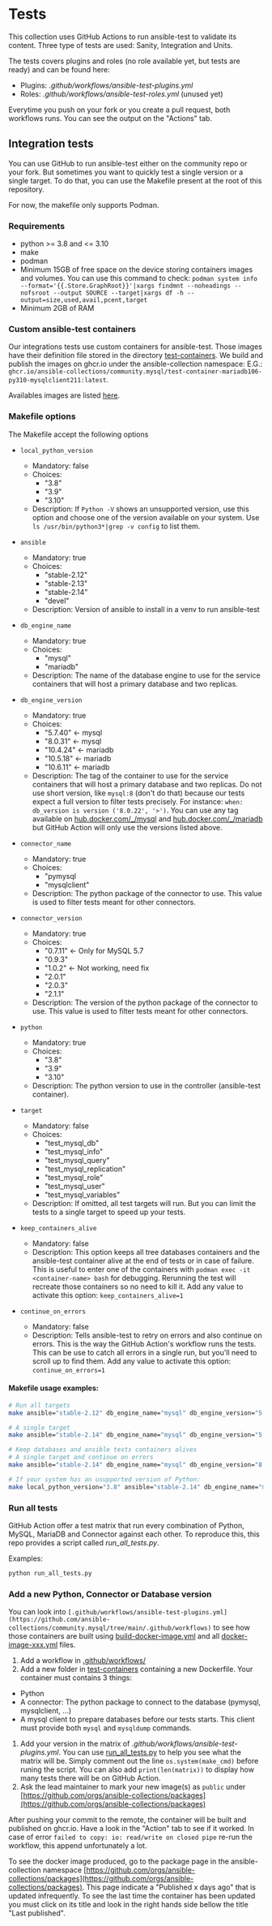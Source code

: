 # Tests

This collection uses GitHub Actions to run ansible-test to validate its content. Three type of tests are used: Sanity, Integration and Units.

The tests covers plugins and roles (no role available yet, but tests are ready) and can be found here:

- Plugins: *.github/workflows/ansible-test-plugins.yml*
- Roles: *.github/workflows/ansible-test-roles.yml* (unused yet)

Everytime you push on your fork or you create a pull request, both workflows runs. You can see the output on the "Actions" tab.


## Integration tests

You can use GitHub to run ansible-test either on the community repo or your fork. But sometimes you want to quickly test a single version or a single target. To do that, you can use the Makefile present at the root of this repository.

For now, the makefile only supports Podman.


### Requirements

- python >= 3.8 and <= 3.10
- make
- podman
- Minimum 15GB of free space on the device storing containers images and volumes. You can use this command to check: `podman system info --format='{{.Store.GraphRoot}}'|xargs findmnt --noheadings --nofsroot --output SOURCE --target|xargs df -h --output=size,used,avail,pcent,target`
- Minimum 2GB of RAM


### Custom ansible-test containers

Our integrations tests use custom containers for ansible-test. Those images have their definition file stored in the directory [test-containers](test-containers/). We build and publish the images on ghcr.io under the ansible-collection namespace: E.G.:
`ghcr.io/ansible-collections/community.mysql/test-container-mariadb106-py310-mysqlclient211:latest`.

Availables images are listed [here](https://github.com/orgs/ansible-collections/packages).


### Makefile options

The Makefile accept the following options

- `local_python_version`
  - Mandatory: false
  - Choices:
    - "3.8"
    - "3.9"
    - "3.10"
  - Description: If `Python -V` shows an unsupported version, use this option and choose one of the version available on your system. Use `ls /usr/bin/python3*|grep -v config` to list them.

- `ansible`
  - Mandatory: true
  - Choices:
    - "stable-2.12"
    - "stable-2.13"
    - "stable-2.14"
    - "devel"
  - Description: Version of ansible to install in a venv to run ansible-test

- `db_engine_name`
  - Mandatory: true
  - Choices:
    - "mysql"
    - "mariadb"
  - Description: The name of the database engine to use for the service containers that will host a primary database and two replicas.

- `db_engine_version`
  - Mandatory: true
  - Choices:
    - "5.7.40" <- mysql
    - "8.0.31" <- mysql
    - "10.4.24" <- mariadb
    - "10.5.18" <- mariadb
    - "10.6.11" <- mariadb
  - Description: The tag of the container to use for the service containers that will host a primary database and two replicas. Do not use short version, like `mysql:8` (don't do that) because our tests expect a full version to filter tests precisely. For instance: `when: db_version is version ('8.0.22', '>')`. You can use any tag available on [hub.docker.com/_/mysql](https://hub.docker.com/_/mysql) and [hub.docker.com/_/mariadb](https://hub.docker.com/_/mariadb) but GitHub Action will only use the versions listed above.

- `connector_name`
  - Mandatory: true
  - Choices:
    - "pymysql
    - "mysqlclient"
  - Description: The python package of the connector to use. This value is used to filter tests meant for other connectors.

- `connector_version`
  - Mandatory: true
  - Choices:
    - "0.7.11" <- Only for MySQL 5.7
    - "0.9.3"
    - "1.0.2" <- Not working, need fix
    - "2.0.1"
    - "2.0.3"
    - "2.1.1"
  - Description: The version of the python package of the connector to use. This value is used to filter tests meant for other connectors.

- `python`
  - Mandatory: true
  - Choices:
    - "3.8"
    - "3.9"
    - "3.10"
  - Description: The python version to use in the controller (ansible-test container).

- `target`
  - Mandatory: false
  - Choices:
    - "test_mysql_db"
    - "test_mysql_info"
    - "test_mysql_query"
    - "test_mysql_replication"
    - "test_mysql_role"
    - "test_mysql_user"
    - "test_mysql_variables"
  - Description: If omitted, all test targets will run. But you can limit the tests to a single target to speed up your tests.

- `keep_containers_alive`
  - Mandatory: false
  - Description: This option keeps all tree databases containers and the ansible-test container alive at the end of tests or in case of failure. This is useful to enter one of the containers with `podman exec -it <container-name> bash` for debugging. Rerunning the
test will recreate those containers so no need to kill it. Add any value to activate this option: `keep_containers_alive=1`

- `continue_on_errors`
  - Mandatory: false
  - Description: Tells ansible-test to retry on errors and also continue on errors. This is the way the GitHub Action's workflow runs the tests. This can be use to catch all errors in a single run, but you'll need to scroll up to find them. Add any value to activate this option: `continue_on_errors=1`


#### Makefile usage examples:

```sh
# Run all targets
make ansible="stable-2.12" db_engine_name="mysql" db_engine_version="5.7.40" python="3.8" connector_name="pymysql" connector_version="0.7.11"

# A single target
make ansible="stable-2.14" db_engine_name="mysql" db_engine_version="5.7.40" python="3.8" connector_name="pymysql" connector_version="0.7.11"

# Keep databases and ansible tests containers alives
# A single target and continue on errors
make ansible="stable-2.14" db_engine_name="mysql" db_engine_version="8.0.31" python="3.9" connector_name="mysqlclient" connector_version="2.0.3"

# If your system has an usupported version of Python:
make local_python_version="3.8" ansible="stable-2.14" db_engine_name="mariadb" db_engine_version="10.6.11" python="3.9" connector_name="pymysql" connector_version="0.9.3"
```


### Run all tests

GitHub Action offer a test matrix that run every combination of Python, MySQL, MariaDB and Connector against each other. To reproduce this, this repo provides a script called *run_all_tests.py*.

Examples:

```sh
python run_all_tests.py
```


### Add a new Python, Connector or Database version

You can look into `[.github/workflows/ansible-test-plugins.yml](https://github.com/ansible-collections/community.mysql/tree/main/.github/workflows)` to see how those containers are built using [build-docker-image.yml](https://github.com/ansible-collections/community.mysql/blob/main/.github/workflows/build-docker-image.yml) and all [docker-image-xxx.yml](https://github.com/ansible-collections/community.mysql/blob/main/.github/workflows/docker-image-mariadb103-py38-mysqlclient201.yml) files.

1. Add a workflow in [.github/workflows/](.github/workflows)
1. Add a new folder in [test-containers](test-containers) containing a new Dockerfile. Your container must contains 3 things:
  - Python
  - A connector: The python package to connect to the database (pymysql, mysqlclient, ...)
  - A mysql client to prepare databases before our tests starts. This client must provide both `mysql` and `mysqldump` commands.
1. Add your version in the matrix of *.github/workflows/ansible-test-plugins.yml*. You can use [run_all_tests.py](run_all_tests.py) to help you see what the matrix will be. Simply comment out the line `os.system(make_cmd)` before runing the script. You can also add `print(len(matrix))` to display how many tests there will be on GitHub Action.
1. Ask the lead maintainer to mark your new image(s) as `public` under [https://github.com/orgs/ansible-collections/packages](https://github.com/orgs/ansible-collections/packages)

After pushing your commit to the remote, the container will be built and published on ghcr.io. Have a look in the "Action" tab to see if it worked. In case of error `failed to copy: io: read/write on closed pipe` re-run the workflow, this append unfortunately a lot.

To see the docker image produced, go to the package page in the ansible-collection namespace [https://github.com/orgs/ansible-collections/packages](https://github.com/orgs/ansible-collections/packages). This page indicate a "Published x days ago" that is updated infrequently. To see the last time the container has been updated you must click on its title and look in the right hands side bellow the title "Last published".

